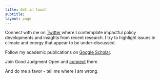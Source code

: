 ```yaml
---
title: Get in touch
subtitle: 
layout: page
---
```


Connect with me on [Twitter](https://twitter.com/EmilDimanchev) where I contemplate impactful policy developments and insights from recent research. I try to highlight issues in climate and energy that appear to be under-discussed. 

Follow my academic publications on [Google Scholar](https://scholar.google.com/citations?user=sYlOL18AAAAJ&hl=en).

Join Good Judgment Open and [connect](https://www.gjopen.com/memberships/57797/scores) there. 

And do me a favor - tell me where I am wrong.
